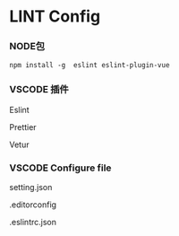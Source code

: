 # LINT Config

### NODE包

`npm install -g  eslint eslint-plugin-vue`

### VSCODE 插件

Eslint

Prettier

Vetur

### VSCODE Configure file

setting.json

.editorconfig

.eslintrc.json

